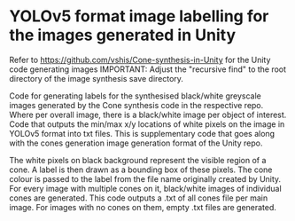 # YOLOv5 format image labelling for the images generated in Unity
Refer to https://github.com/vshis/Cone-synthesis-in-Unity for the Unity code generating images
IMPORTANT: Adjust the "recursive find" to the root directory of the image synthesis save directory.

Code for generating labels for the synthesised black/white greyscale images generated by the Cone synthesis code in the respective repo. Where per overall image, there is a black/white image per object of interest.
Code that outputs the min/max x/y locations of white pixels on the image in YOLOv5 format into txt files. 
This is supplementary code that goes along with the cones generation image generation format of the Unity repo. 

The white pixels on black background represent the visible region of a cone. A label is then drawn as a bounding box of these pixels. The cone colour is passed to the label from the file name originally created by Unity. 
For every image with multiple cones on it, black/white images of individual cones are generated. This code outputs a .txt of all cones file per main image. 
For images with no cones on them, empty .txt files are generated. 
